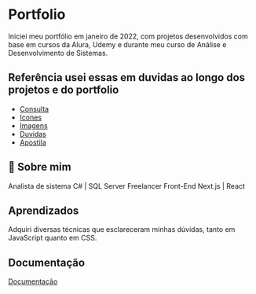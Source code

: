 
# Portfolio

Iniciei meu portfólio em janeiro de 2022, com projetos desenvolvidos com base em cursos da Alura, Udemy e durante meu curso de Análise e Desenvolvimento de Sistemas.


## Referência usei essas em duvidas ao longo dos projetos e do portfolio

 - [Consulta](https://openbase.com/)
 - [Icones](https://iconify.design/)
 - [Imagens](https://www.iconfinder.com/)
 - [Duvidas](https://www.youtube.com/?hl=pt&gl=BR)
 - [Apostila](https://www.caelum.com.br/apostila/apostila-html-css-javascript.pdf)
 


## 🚀 Sobre mim
Analista de sistema C# | SQL Server
Freelancer Front-End Next.js | React


## Aprendizados

Adquiri diversas técnicas que esclareceram minhas dúvidas, tanto em JavaScript quanto em CSS.

## Documentação

[Documentação](https://devdocs.io/)


